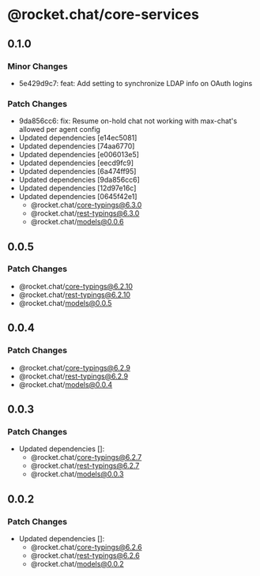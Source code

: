 # @rocket.chat/core-services

## 0.1.0

### Minor Changes

- 5e429d9c7: feat: Add setting to synchronize LDAP info on OAuth logins

### Patch Changes

- 9da856cc6: fix: Resume on-hold chat not working with max-chat's allowed per agent config
- Updated dependencies [e14ec5081]
- Updated dependencies [74aa6770]
- Updated dependencies [e006013e5]
- Updated dependencies [eecd9fc9]
- Updated dependencies [6a474ff95]
- Updated dependencies [9da856cc6]
- Updated dependencies [12d97e16c]
- Updated dependencies [0645f42e1]
  - @rocket.chat/core-typings@6.3.0
  - @rocket.chat/rest-typings@6.3.0
  - @rocket.chat/models@0.0.6

## 0.0.5

### Patch Changes

- @rocket.chat/core-typings@6.2.10
- @rocket.chat/rest-typings@6.2.10
- @rocket.chat/models@0.0.5

## 0.0.4

### Patch Changes

- @rocket.chat/core-typings@6.2.9
- @rocket.chat/rest-typings@6.2.9
- @rocket.chat/models@0.0.4

## 0.0.3

### Patch Changes

- Updated dependencies []:
  - @rocket.chat/core-typings@6.2.7
  - @rocket.chat/rest-typings@6.2.7
  - @rocket.chat/models@0.0.3

## 0.0.2

### Patch Changes

- Updated dependencies []:
  - @rocket.chat/core-typings@6.2.6
  - @rocket.chat/rest-typings@6.2.6
  - @rocket.chat/models@0.0.2
